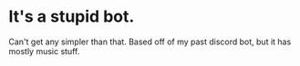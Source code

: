 # It's a stupid bot.

Can't get any simpler than that. Based off of my past discord bot, but it has mostly music stuff.
